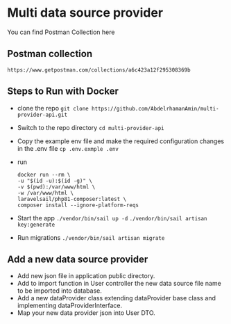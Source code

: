 # Multi data source provider

You can find Postman Collection here
## Postman collection
```https://www.getpostman.com/collections/a6c423a12f295308369b```

## Steps to Run with Docker
- clone the repo 
    ```git clone https://github.com/AbdelrhamanAmin/multi-provider-api.git ```
- Switch to the repo directory 
    ```cd multi-provider-api```
- Copy the example env file and make the required configuration changes in the .env file
    ```cp .env.exmple .env```
- run
    ```
    docker run --rm \
    -u "$(id -u):$(id -g)" \
    -v $(pwd):/var/www/html \
    -w /var/www/html \
    laravelsail/php81-composer:latest \
    composer install --ignore-platform-reqs
    ```
    
- Start the app
    ```./vendor/bin/sail up -d```
    ```./vendor/bin/sail artisan key:generate```
- Run migrations 
    ```./vendor/bin/sail artisan migrate ```

## Add a new data source provider
- Add new json file  in application public directory.
- Add to import function in User controller the new data source file name to be imported into database.
- Add a new dataProvider class extending dataProvider base class and implementing dataProviderInterface.
- Map your new data provider json into User DTO.
